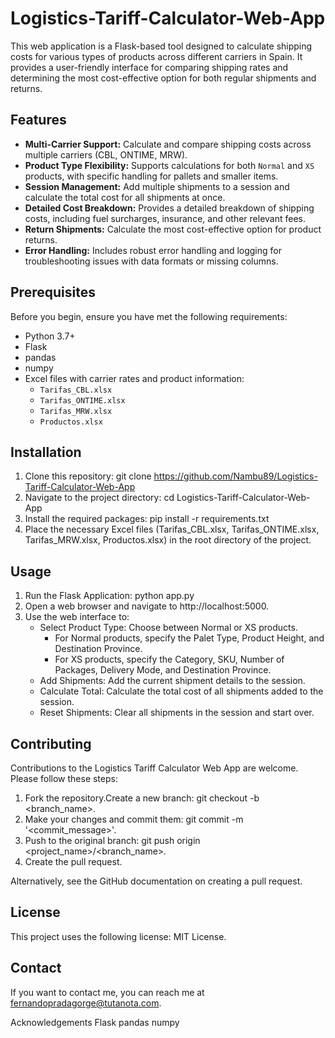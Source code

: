# Logistics-Tariff-Calculator-Web-App

This web application is a Flask-based tool designed to calculate shipping costs for various types of products across different carriers in Spain. It provides a user-friendly interface for comparing shipping rates and determining the most cost-effective option for both regular shipments and returns.

## Features

- **Multi-Carrier Support:** Calculate and compare shipping costs across multiple carriers (CBL, ONTIME, MRW).
- **Product Type Flexibility:** Supports calculations for both `Normal` and `XS` products, with specific handling for pallets and smaller items.
- **Session Management:** Add multiple shipments to a session and calculate the total cost for all shipments at once.
- **Detailed Cost Breakdown:** Provides a detailed breakdown of shipping costs, including fuel surcharges, insurance, and other relevant fees.
- **Return Shipments:** Calculate the most cost-effective option for product returns.
- **Error Handling:** Includes robust error handling and logging for troubleshooting issues with data formats or missing columns.

## Prerequisites

Before you begin, ensure you have met the following requirements:

- Python 3.7+
- Flask
- pandas
- numpy
- Excel files with carrier rates and product information:
  - `Tarifas_CBL.xlsx`
  - `Tarifas_ONTIME.xlsx`
  - `Tarifas_MRW.xlsx`
  - `Productos.xlsx`

## Installation

1. Clone this repository:
   git clone https://github.com/Nambu89/Logistics-Tariff-Calculator-Web-App
2. Navigate to the project directory:
   cd Logistics-Tariff-Calculator-Web-App
3. Install the required packages:
   pip install -r requirements.txt
4. Place the necessary Excel files (Tarifas_CBL.xlsx, Tarifas_ONTIME.xlsx, Tarifas_MRW.xlsx, Productos.xlsx) in the root directory of the project.

## Usage
1. Run the Flask Application:
   python app.py
2. Open a web browser and navigate to http://localhost:5000.
3. Use the web interface to:
   * Select Product Type: Choose between Normal or XS products.
      * For Normal products, specify the Palet Type, Product Height, and Destination Province.
      * For XS products, specify the Category, SKU, Number of Packages, Delivery Mode, and Destination Province.
   * Add Shipments: Add the current shipment details to the session.
   * Calculate Total: Calculate the total cost of all shipments added to the session.
   * Reset Shipments: Clear all shipments in the session and start over.
  
## Contributing
Contributions to the Logistics Tariff Calculator Web App are welcome. Please follow these steps:
1. Fork the repository.Create a new branch: git checkout -b <branch_name>.
2. Make your changes and commit them: git commit -m '<commit_message>'.
3. Push to the original branch: git push origin <project_name>/<branch_name>.
4. Create the pull request.

Alternatively, see the GitHub documentation on creating a pull request.

## License
This project uses the following license: MIT License.

## Contact
If you want to contact me, you can reach me at fernandopradagorge@tutanota.com.

Acknowledgements
Flask
pandas
numpy

